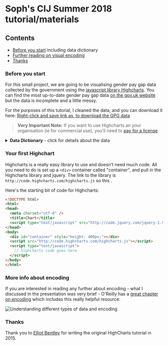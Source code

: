 # Soph's CIJ Summer 2018 tutorial/materials

## Contents
* [Before you start](#before-you-start) including data dictionary
* [Further reading on visual encoding](#more-info-about-encoding)
* [Thanks](#thanks)

### Before you start
For this small project, we are going to be visualising gender pay gap data collected by the government using the [javascript library Highcharts](https://www.highcharts.com/ "Highcharts"). You can find the most up-to-date gender pay gap data [on the gov.uk website](https://gender-pay-gap.service.gov.uk/ "Gender Pay Gap Statistics") but the data is incomplete and a little messy.

For the purposes of this tutorial, I cleaned the data, and you can download it here: [Right-click and save link as, to download the GPG data](https://raw.githubusercontent.com/sophiewarnes/sophiewarnes.github.io/master/Training/Files/clean-gpg-data.csv "UK Gender Pay Gap Data")

> **Very Important Note:** If you want to use Highcharts an your organisation (ie for commercial use), you'll need to [pay for a license](http://www.highcharts.com/products/highcharts "Pay for a HighCharts license").

<details> 
 <Summary><strong>Data Dictionary</strong> - click for details about the data</Summary>

The file `clean-gpg-data.csv` contains one row for every company which submitted data to the government regarding their gender pay gap. For the hourly comparison columsn, a minus value means women have higher pay, and a positive value means men have higher pay. The column headings are:
  * **CompanyName:** The name of the company.
  * **Address:** Full address where possible, including postcodes.
  * **CompanyNumber:** The company number as registered at [Companies House](https://www.gov.uk/government/organisations/companies-house "Companies House")
  * **SicCodes:** The Standard Industrial Classification code (for more information, all SIC codes are [listed on Companies House here](https://resources.companieshouse.gov.uk/sic/ "(SIC) Code List")
  * **DiffMeanHourlyPercent:** Mean pay gap between men and women.
  * **DiffMedianHourlyPercent:** Median pay gap between men and women.
  * **DiffMeanBonusPercent:** Mean bonus pay gap between men and women.
  * **DiffMedianBonusPercent:** Median bonus pay gap between men and women.
  * **MaleBonusPercent:** The proportion of men in the organisation receiving a bonus payment.
  * **FemaleBonusPercent:** The proportion of women in the organisation receiving a bonus payment.
  * **MaleLowerQuartile:** The proportion of men with salaries in the lower quartile (paid below the 25th percentile point).
  * **FemaleLowerQuartile:** The proportion of women with salaries in the lower quartile (paid below the 25th percentile point).
  * **MaleLowerMiddleQuartile:** The proportion of men with salaries in the lower middle quartile (paid above the 25th percentile point and at or below the median).
  * **FemaleLowerMiddleQuartile:** The proportion of women with salaries in the lower middle quartile (paid above the 25th percentile point and at or below the median).
  * **MaleUpperMiddleQuartile:** The proportion of men with salaries in the upper middle quartile (paid above the median and at or below the 75th percentile point).
  * **FemaleUpperMiddleQuartile:** The proportion of women with salaries in the upper middle quartile (paid above the median and at or below the 75th percentile point).
  * **MaleTopQuartile:** The proportion of men with salaries in the top quartile of the whole organisation (paid above the 75th percentile point).
  * **FemaleTopQuartile:** The proportion of women with salaries in the top quartile of the whole organisation (paid above the 75th percentile point).
  * **EmployerSize:** The number of employees the company has. These are in buckets, such as 250 to 499 and 500 to 999.
  * **SubmittedAfterDeadline:** A Boolean (TRUE or FALSE) value indicating whether it was submitted after the deadline or before.
</details>

### Your first Highchart

Highcharts is a really easy library to use and doesn't need much code. All you need to do is set up a `<div>` container called "container", and pull in the Highcharts library and jquery. The link to the library is `http://code.highcharts.com/highcharts.js` so this .

Here's the starting bit of code for Highcharts:
```html
<!DOCTYPE html>
<html>
<head>
  <meta charset="utf-8" />
  <title>Chart</title>
  <script type="text/javascript" src="http://code.jquery.com/jquery-1.9.1.js"></script>
</head>
<body>
  <div id="container" style="height: 400px;"></div>
  <script src="http://code.highcharts.com/highcharts.js"></script>
  <script type="text/javascript">
    // highcharts code goes here
  </script>
</body>
</html>
```

### More info about encoding

If you are interested in reading any further about encoding - what I discussed in the presentation was very brief - O'Reilly has a [great chapter on encoding](https://www.oreilly.com/library/view/designing-data-visualizations/9781449314774/ch04.html "Designing Data Visualizations: Choose Appropriate Visual Encodings") which includes this really helpful resource:

![Understanding different types of data and encoding](https://www.oreilly.com/library/view/designing-data-visualizations/9781449314774/httpatomoreillycomsourceoreillyimages898026.png "Understanding different types of data and encoding")


### Thanks
Thank you to [Elliot Bentley](https://twitter.com/elliot_bentley "@Elliot_Bentley on Twitter") for writing the original HighCharts tutorial in 2015.
